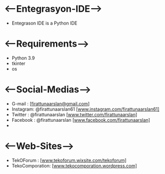 # <--Entegrasyon-IDE-->
- Entegrason IDE is a Python IDE

# <--Requirements-->
- Python 3.9
- tkinter 
- os

# <--Social-Medias-->
- G-mail   : [firattunaarslan@gmail.com]
- Instagram: @firattunaarslan61 [www.instagram.com/firattunaarslan61]
- Twitter  : @firattunaarslan   [www.twitter.com/firattunaarslan]
- Facebook : @firattunaarslan   [www.facebook.com/firattunaarslan]
- 
# <--Web-Sites-->
- TekOForum      : [www.tekoforum.wixsite.com/tekoforum]
- TekoComporation: [www.tekocomporation.wordpress.com]
